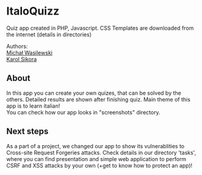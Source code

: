 # ItaloQuizz

Quiz app created in PHP, Javascript. CSS Templates are downloaded from the internet (details in directories) <br />

Authors: <br />
[Michał Wasilewski](https://github.com/miwasil) <br />
[Karol Sikora](https://github.com/kasikora)

## About

In this app you can create your own quizes, that can be solved by the others. Detailed results are shown after finishing quiz. Main theme of this app is to learn italian! <br />
You can check how our app looks in "screenshots" directory.

## Next steps

As a part of a project, we changed our app to show its vulnerablities to Cross-site Request Forgeries attacks.
Check details in our directory 'tasks', where you can find presentation and simple web application to perform CSRF and XSS attacks by your own (+get to know how to protect an app)!

